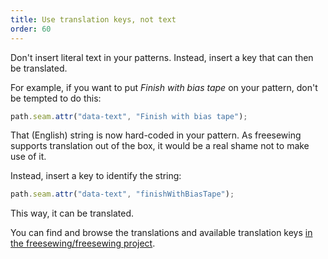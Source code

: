 ```yaml
---
title: Use translation keys, not text
order: 60
---
```


Don't insert literal text in your patterns. Instead, insert a key that can then be translated.

For example, if you want to put *Finish with bias tape* on your pattern, don't be 
tempted to do this:

```js
path.seam.attr("data-text", "Finish with bias tape");
```

That (English) string is now hard-coded in your pattern. As freesewing supports 
translation out of the box, it would be a real shame not to make use of it.

Instead, insert a key to identify the string:

```js
path.seam.attr("data-text", "finishWithBiasTape");
```

This way, it can be translated.

You can find and browse the translations and available translation keys [in the freesewing/freesewing project](https://github.com/freesewing/freesewing/tree/develop/packages/i18n/src/locales).

